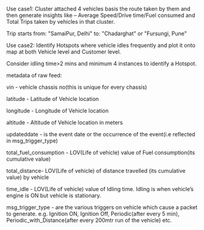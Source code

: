 Use case1: Cluster attached 4 vehicles basis the route taken by them and then generate insights like – Average Speed/Drive time/Fuel consumed and Total Trips taken by vehicles in that cluster.

Trip starts from: "SamaiPur, Delhi" to: "Chadarghat" or "Fursungi, Pune"

 

Use case2: Identify Hotspots where vehicle idles frequently and plot it onto map at both Vehicle level and Customer level.

Consider idling time>2 mins and minimum 4 instances to identify a Hotspot.

 

metadata of raw feed:

vin - vehicle chassis no(this is unique for every chassis)

latitude - Latitude of Vehicle location

longitude - Longitude of Vehicle location

altitude - Altitude of Vehicle location in meters

updateddate - is the event date or the occurrence of the event(i.e reflected in msg_trigger_type)

total_fuel_consumption - LOV(Life of vehicle) value of Fuel consumption(its cumulative value)

total_distance- LOV(Life of vehicle) of distance travelled (its cumulative value) by vehicle

time_idle - LOV(Life of vehicle) value of Idling time. Idling is when vehicle’s engine is ON but vehicle is stationary.

msg_trigger_type - are the various triggers on vehicle which cause a packet to generate. e.g. Ignition ON, Ignition Off, Periodic(after every 5 min), Periodic_with_Distance(after every 200mtr run of the vehicle) etc.
